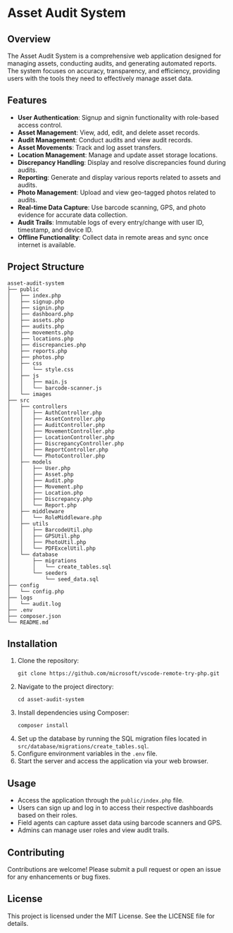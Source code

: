 # Asset Audit System

## Overview
The Asset Audit System is a comprehensive web application designed for managing assets, conducting audits, and generating automated reports. The system focuses on accuracy, transparency, and efficiency, providing users with the tools they need to effectively manage asset data.

## Features
- **User Authentication**: Signup and signin functionality with role-based access control.
- **Asset Management**: View, add, edit, and delete asset records.
- **Audit Management**: Conduct audits and view audit records.
- **Asset Movements**: Track and log asset transfers.
- **Location Management**: Manage and update asset storage locations.
- **Discrepancy Handling**: Display and resolve discrepancies found during audits.
- **Reporting**: Generate and display various reports related to assets and audits.
- **Photo Management**: Upload and view geo-tagged photos related to audits.
- **Real-time Data Capture**: Use barcode scanning, GPS, and photo evidence for accurate data collection.
- **Audit Trails**: Immutable logs of every entry/change with user ID, timestamp, and device ID.
- **Offline Functionality**: Collect data in remote areas and sync once internet is available.

## Project Structure
```
asset-audit-system
├── public
│   ├── index.php
│   ├── signup.php
│   ├── signin.php
│   ├── dashboard.php
│   ├── assets.php
│   ├── audits.php
│   ├── movements.php
│   ├── locations.php
│   ├── discrepancies.php
│   ├── reports.php
│   ├── photos.php
│   ├── css
│   │   └── style.css
│   ├── js
│   │   ├── main.js
│   │   └── barcode-scanner.js
│   └── images
├── src
│   ├── controllers
│   │   ├── AuthController.php
│   │   ├── AssetController.php
│   │   ├── AuditController.php
│   │   ├── MovementController.php
│   │   ├── LocationController.php
│   │   ├── DiscrepancyController.php
│   │   ├── ReportController.php
│   │   └── PhotoController.php
│   ├── models
│   │   ├── User.php
│   │   ├── Asset.php
│   │   ├── Audit.php
│   │   ├── Movement.php
│   │   ├── Location.php
│   │   ├── Discrepancy.php
│   │   └── Report.php
│   ├── middleware
│   │   └── RoleMiddleware.php
│   ├── utils
│   │   ├── BarcodeUtil.php
│   │   ├── GPSUtil.php
│   │   ├── PhotoUtil.php
│   │   └── PDFExcelUtil.php
│   └── database
│       ├── migrations
│       │   └── create_tables.sql
│       └── seeders
│           └── seed_data.sql
├── config
│   └── config.php
├── logs
│   └── audit.log
├── .env
├── composer.json
└── README.md
```

## Installation
1. Clone the repository:
   ```
   git clone https://github.com/microsoft/vscode-remote-try-php.git
   ```
2. Navigate to the project directory:
   ```
   cd asset-audit-system
   ```
3. Install dependencies using Composer:
   ```
   composer install
   ```
4. Set up the database by running the SQL migration files located in `src/database/migrations/create_tables.sql`.
5. Configure environment variables in the `.env` file.
6. Start the server and access the application via your web browser.

## Usage
- Access the application through the `public/index.php` file.
- Users can sign up and log in to access their respective dashboards based on their roles.
- Field agents can capture asset data using barcode scanners and GPS.
- Admins can manage user roles and view audit trails.

## Contributing
Contributions are welcome! Please submit a pull request or open an issue for any enhancements or bug fixes.

## License
This project is licensed under the MIT License. See the LICENSE file for details.